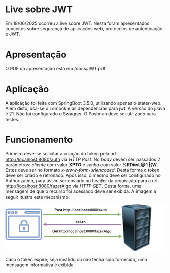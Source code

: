 # Live sobre JWT

Em 18/06/2025 ocorreu a live sobre JWT. Nesta foram apresentados conceitos sobre segurança de aplicações web, protocolos de autenticação e JWT.

# Apresentação

O PDF da apresentação está em /docs/JWT.pdf

# Aplicação

A aplicação foi feita com SpringBoot 3.5.0, utilizando apenas o stater-web. Além disto, usa-se o Lombok e as dependencias para jwt. A versão do jJava é 21. Não foi configurado o Swagger. O Postman deve ser utilizado para testes.

# Funcionamento

Primeiro deve-se solicitar a criação do token pela url <http://localhost:8080/auth> via _HTTP Post_. No *body* devem ser passados 2 parâmetros: *cliente* com valor **XPTO** e *senha* com valor **%RDiwL@^i|{W**. Estes deve ser no formato _x-www-form-urlencoded_. Desta forma o token deve ser criado e retronado. Após isso, o mesmo deve ser configurado no Authorization, para assim ser enviado no header da requisição para a url <http://localhost:8080/fazerAlgo> via _HTTP GET_. Desta forma, uma mensagem de que o recurso foi acessado deve ser exibida. A imagem a seguir itustra este mecanismo.

![{w=100%}](docs/jwt.png)

Caso o token expire, seja inválido ou não tenha sido fornecido, uma mensagem informativa é exibida.

